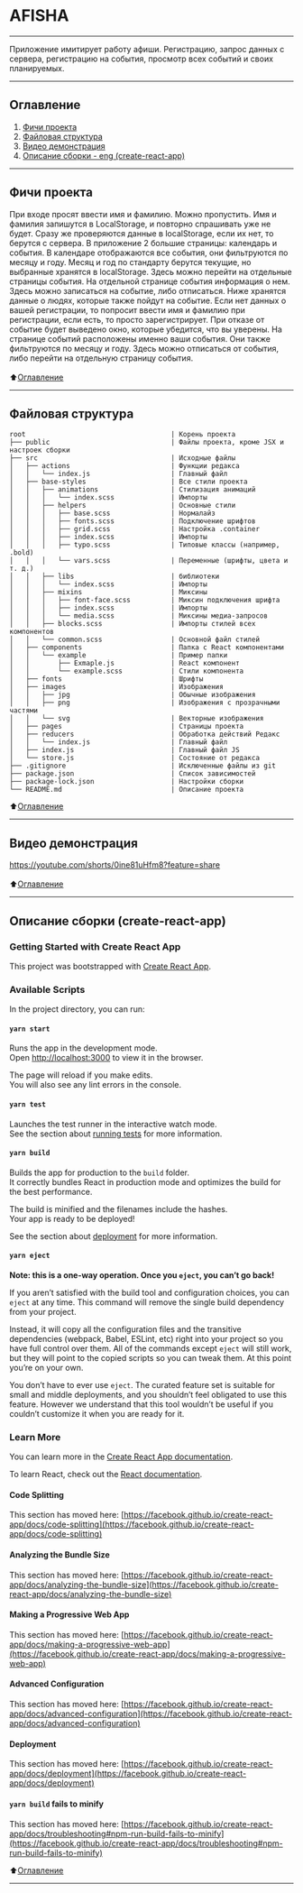 # AFISHA
___
Приложение имитирует работу афиши. Регистрацию, запрос данных с сервера, регистрацию на события, просмотр всех событий и своих планируемых.
___
## <a name="zero"></a>Оглавление
1. [Фичи проекта](#first)
2. [Файловая структура](#second)
3. [Видео демонстрация](#third)
4. [Описание сборки - eng (create-react-app)](#fourthd)
___
## <a name="first"></a> Фичи проекта
При входе просят ввести имя и фамилию. Можно пропустить. Имя и фамилия запишутся в LocalStorage, и повторно спрашивать уже не будет. Сразу же проверяются данные в localStorage, если их нет, то берутся с сервера. 
В приложение 2 большие страницы: календарь и события. В календаре отображаются все события, они фильтруются по месяцу и году. Месяц и год по стандарту берутся текущие, но выбранные хранятся в localStorage. Здесь можно перейти на отдельные страницы события.
На отдельной странице события информация о нем. Здесь можно записаться на событие, либо отписаться. Ниже хранятся данные о людях, которые также пойдут на событие. Если нет данных о вашей регистрации, то попросит ввести имя и фамилию при регистрации, если есть, то просто зарегистрирует. При отказе от событие будет выведено окно, которые убедится, что вы уверены.
На странице событий расположены именно ваши события. Они также фильтруются по месяцу и году. Здесь можно отписаться от события, либо перейти на отдельную страницу события.
</br></br>
:arrow_up:[Оглавление](#first)
____
## <a name="second"> </a>Файловая структура
```
root                                    | Корень проекта
├── public                              | Файлы проекта, кроме JSX и настроек сборки 
├── src                                 | Исходные файлы
│   ├── actions                         | Функции редакса
│   │   └── index.js                    | Главный файл
│   ├── base-styles                     | Все стили проекта
│   │   ├── animations                  | Стилизация анимаций
│   │   │   └── index.scss              | Импорты
│   │   ├── helpers                     | Основные стили
│   │   │   ├── base.scss               | Нормалайз
│   │   │   ├── fonts.scss              | Подключение шрифтов
│   │   │   ├── grid.scss               | Настройка .container
│   │   │   ├── index.scss              | Импорты
│   │   │   ├── typo.scss               | Типовые классы (например, .bold)
│   │   │   └── vars.scss               | Переменные (шрифты, цвета и т. д.)
│   │   ├── libs                        | библиотеки
│   │   │   └── index.scss              | Импорты
│   │   ├── mixins                      | Миксины
│   │   │   ├── font-face.scss          | Миксин подключения шрифта
│   │   │   ├── index.scss              | Импорты
│   │   │   └── media.scss              | Миксины медиа-запросов
│   │   ├── blocks.scss                 | Импорты стилей всех компонентов
│   │   └── common.scss                 | Основной файл стилей
│   ├── components                      | Папка с React компонентами
│   │   └── example                     | Пример папки
│   │       ├── Exmaple.js              | React компонент
│   │       └── example.scss            | Стили компонента
│   ├── fonts                           | Шрифты
│   ├── images                          | Изображения
│   │   ├── jpg                         | Обычные изображения
│   │   ├── png                         | Изображения с прозрачными частями
│   │   └── svg                         | Векторные изображения
│   ├── pages                           | Страницы проекта
│   ├── reducers                        | Обработка действий Редакс
│   │   └── index.js                    | Главный файл
│   ├── index.js                        | Главный файл JS
│   └── store.js                        | Состояние от редакса
├── .gitignore                          | Исключенные файлы из git
├── package.json                        | Список зависимостей 
├── package-lock.json                   | Настройки сборки
└── README.md                           | Описание проекта

```

:arrow_up:[Оглавление](#first)
____
## <a name="third"></a> Видео демонстрация
https://youtube.com/shorts/0ine81uHfm8?feature=share </br></br>
:arrow_up:[Оглавление](#first)
___
## <a name="fourth"> </a>Описание сборки (create-react-app)
### Getting Started with Create React App

This project was bootstrapped with [Create React App](https://github.com/facebook/create-react-app).

### Available Scripts

In the project directory, you can run:

#### `yarn start`

Runs the app in the development mode.\
Open [http://localhost:3000](http://localhost:3000) to view it in the browser.

The page will reload if you make edits.\
You will also see any lint errors in the console.

#### `yarn test`

Launches the test runner in the interactive watch mode.\
See the section about [running tests](https://facebook.github.io/create-react-app/docs/running-tests) for more information.

#### `yarn build`

Builds the app for production to the `build` folder.\
It correctly bundles React in production mode and optimizes the build for the best performance.

The build is minified and the filenames include the hashes.\
Your app is ready to be deployed!

See the section about [deployment](https://facebook.github.io/create-react-app/docs/deployment) for more information.

#### `yarn eject`

**Note: this is a one-way operation. Once you `eject`, you can’t go back!**

If you aren’t satisfied with the build tool and configuration choices, you can `eject` at any time. This command will remove the single build dependency from your project.

Instead, it will copy all the configuration files and the transitive dependencies (webpack, Babel, ESLint, etc) right into your project so you have full control over them. All of the commands except `eject` will still work, but they will point to the copied scripts so you can tweak them. At this point you’re on your own.

You don’t have to ever use `eject`. The curated feature set is suitable for small and middle deployments, and you shouldn’t feel obligated to use this feature. However we understand that this tool wouldn’t be useful if you couldn’t customize it when you are ready for it.

### Learn More

You can learn more in the [Create React App documentation](https://facebook.github.io/create-react-app/docs/getting-started).

To learn React, check out the [React documentation](https://reactjs.org/).

#### Code Splitting

This section has moved here: [https://facebook.github.io/create-react-app/docs/code-splitting](https://facebook.github.io/create-react-app/docs/code-splitting)

#### Analyzing the Bundle Size

This section has moved here: [https://facebook.github.io/create-react-app/docs/analyzing-the-bundle-size](https://facebook.github.io/create-react-app/docs/analyzing-the-bundle-size)

#### Making a Progressive Web App

This section has moved here: [https://facebook.github.io/create-react-app/docs/making-a-progressive-web-app](https://facebook.github.io/create-react-app/docs/making-a-progressive-web-app)

#### Advanced Configuration

This section has moved here: [https://facebook.github.io/create-react-app/docs/advanced-configuration](https://facebook.github.io/create-react-app/docs/advanced-configuration)

#### Deployment

This section has moved here: [https://facebook.github.io/create-react-app/docs/deployment](https://facebook.github.io/create-react-app/docs/deployment)

#### `yarn build` fails to minify

This section has moved here: [https://facebook.github.io/create-react-app/docs/troubleshooting#npm-run-build-fails-to-minify](https://facebook.github.io/create-react-app/docs/troubleshooting#npm-run-build-fails-to-minify)

:arrow_up:[Оглавление](#first)
____
